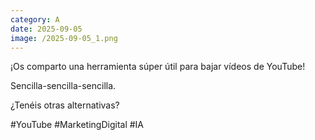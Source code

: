 ```yaml
--- 
category: A 
date: 2025-09-05 
image: /2025-09-05_1.png 
--- 
```


¡Os comparto una herramienta súper útil para bajar vídeos de YouTube!

Sencilla-sencilla-sencilla. 

¿Tenéis otras alternativas?

#YouTube #MarketingDigital #IA